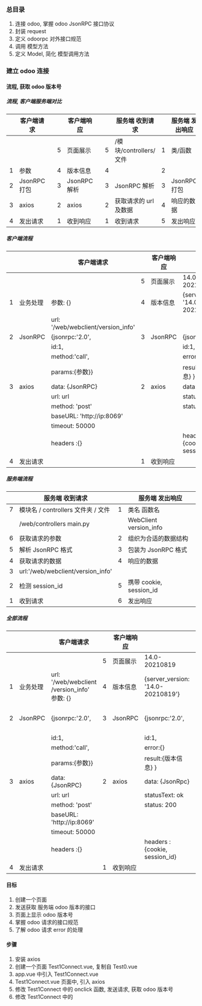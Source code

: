 ### 总目录

1. 连接 odoo, 掌握 odoo JsonRPC 接口协议
2. 封装 request
3. 定义 odoorpc 对外接口规范
4. 调用 模型方法
5. 定义 Model, 简化 模型调用方法

### 建立 odoo 连接

#### 流程, 获取 odoo 版本号

##### 流程, 客户端服务端对比

|     | 客户端请求   |     |     | 客户端响应   |     |     | 服务端 收到请求        |     | 服务端 发出响应 |
| --- | ------------ | --- | --- | ------------ | --- | --- | ---------------------- | --- | --------------- |
|     |              |     | 5   | 页面展示     |     | 5   | /模块/controllers/文件 | 1   | 类/函数         |
| 1   | 参数         |     | 4   | 版本信息     |     | 4   |                        | 2   |                 |
| 2   | JsonRPC 打包 |     | 3   | JsonRPC 解析 |     | 3   | JsonRPC 解析           | 3   | JsonRPC 打包    |
| 3   | axios        |     | 2   | axios        |     | 2   | 获取请求的 url 及数据  | 4   | 响应的数据      |
| 4   | 发出请求     |     | 1   | 收到响应     |     | 1   | 收到请求               | 5   | 发出响应        |

##### 客户端流程

|     |          | 客户端请求                         |     | 客户端响应 |                                   |
| --- | -------- | ---------------------------------- | --- | ---------- | --------------------------------- |
|     |          |                                    | 5   | 页面展示   | 14.0-20210819                     |
| 1   | 业务处理 | 参数: {}                           | 4   | 版本信息   | {server_version: '14.0-20210819'} |
|     |          | url: '/web/webclient/version_info' |     |
| 2   | JsonRPC  | {jsonrpc:'2.0',                    | 3   | JsonRPC    | {jsonrpc:'2.0',                   |
|     |          | id:1,                              |     |            | id:1,                             |
|     |          | method:'call',                     |     |            | error:{}                          |
|     |          | params:{参数}}                     |     |            | result:{版本信息} }               |
| 3   | axios    | data: {JsonRPC}                    | 2   | axios      | data: {JsonRpc}                   |
|     |          | url: url                           |     |            | statusText: ok                    |
|     |          | method: 'post'                     |     |            | status: 200                       |
|     |          | baseURL: 'http://ip:8069'          |     |            |
|     |          | timeout: 50000                     |     |            |
|     |          | headers :{}                        |     |            | headers :{cookie, session_id}     |
| 4   | 发出请求 |                                    | 1   | 收到响应   |

##### 服务端流程

|     | 服务端 收到请求                    |     | 服务端 发出响应         |
| --- | ---------------------------------- | --- | ----------------------- |
| 7   | 模块名 / controllers 文件夹 / 文件 | 1   | 类名 函数名             |
|     | /web/controllers main.py           |     | WebClient version_info  |
| 6   | 获取请求的参数                     | 2   | 组织为合适的数据结构    |
| 5   | 解析 JsonRPC 格式                  | 3   | 包装为 JsonRPC 格式     |
| 4   | 获取请求的数据                     | 4   | 响应的数据              |
| 3   | url:'/web/webclient/version_info'  |
| 2   | 检测 session_id                    | 5   | 携带 cookie, session_id |
| 1   | 收到请求                           | 6   | 发出响应                |

##### 全部流程

|     |          | 客户端请求                                           |     | 客户端响应 |                                   |     | 服务端 收到请求          |     | 服务端 发出响应         |
| --- | -------- | ---------------------------------------------------- | --- | ---------- | --------------------------------- | --- | ------------------------ | --- | ----------------------- |
|     |          |                                                      | 5   | 页面展示   | 14.0-20210819                     | 7   | /web/controllers main.py | 1   | WebClient version_info  |
| 1   | 业务处理 | url: '/web/webclient<br/>/version_info'<br/>参数: {} | 4   | 版本信息   | {server_version: '14.0-20210819'} | 6   | 获取请求的参数           | 2   | 组织为合适的数据结构    |
| 2   | JsonRPC  | {jsonrpc:'2.0',                                      | 3   | JsonRPC    | {jsonrpc:'2.0',                   | 5   | 解析 JsonRPC 格式        | 3   | 包装为 JsonRPC 格式     |
|     |          | id:1,                                                |     |            | id:1,                             |     |                          |
|     |          | method:'call',                                       |     |            | error:{}                          |     |                          |
|     |          | params:{参数}}                                       |     |            | result:{版本信息} }               |     |                          |
| 3   | axios    | data: {JsonRPC}                                      | 2   | axios      | data: {JsonRpc}                   | 4   | 获取请求的数据           | 4   | 响应的数据              |
|     |          | url: url                                             |     |            | statusText: ok                    | 3   | url = ?                  |
|     |          | method: 'post'                                       |     |            | status: 200                       |     |                          |
|     |          | baseURL: 'http://ip:8069'                            |     |            |                                   |     |                          |
|     |          | timeout: 50000                                       |     |            |                                   |     |                          |
|     |          | headers :{}                                          |     |            | headers :{cookie, session_id}     | 2   | 检测 session_id          | 5   | 携带 cookie, session_id |
| 4   | 发出请求 |                                                      | 1   | 收到响应   |                                   | 1   | 收到请求                 | 6   | 发出响应                |

#### 目标

1. 创建一个页面
2. 发送获取 服务端 odoo 版本的接口
3. 页面上显示 odoo 版本号
4. 掌握 odoo 请求的接口规范
5. 了解 odoo 请求 error 的处理

#### 步骤

1. 安装 axios
2. 创建一个页面 Test1Connect.vue, 复制自 Test0.vue
3. app.vue 中引入 Test1Connect.vue
4. Test1Connect.vue 页面中, 引入 axios
5. 修改 Test1Connect 中的 onclick 函数, 发送请求, 获取 odoo 版本号
6. 修改 Test1Connect 中的 <template> 的内容. 显示请求结果
7. Test1Connect 中的 添加一个新按钮. 调用 发送授权登录的请求
8. 登录请求的参数不正确, 服务端返回 error
9. 显示 error 中的信息

#### 安装 axios

#### 调用 axios 获取 odoo 版本信息

1. 复制 Test0.vue, 命名为 Test1Connect.vue
2. 导入 axios
3. 修改 onclick 函数的代码, 调用 axios 获取 odoo 版本信息
4. Test1Connect.vue 的代码如下

```
<template>
  <div>
    <h1>{{ 'Test Connect' }}</h1>

    <div>&nbsp;</div>
    <button @click="onclick">
      <H1>Connect</H1>
    </button>

    <h2>--请求信息---</h2>
    <h4>--header---</h4>
    {{ config.headers }}
    <h4>--url---</h4>
    {{ config.url }}
    <h4>--method---</h4>
    {{ config.method }}
    <h4>--data---</h4>
    {{ config.data }}

    <h2>--response 响应信息---</h2>
    <!-- <p>响应返回的结果</p>
    {{ response }} -->

    <h2>--response.status---</h2>
    {{ response.status }}
    <h2>--response.statusText---</h2>
    {{ response.statusText }}
    <h2>--response.headers---</h2>
    {{ response.headers }}

    <h2>--response.data---JsonRpc 的结构----</h2>
    {{ data }}

    <h2>--response.data.result---</h2>
    {{ result }}
    <h2>--response.data.result.server_version---</h2>
    {{ result.server_version }}


  </div>
</template>
<script>
import axios from 'axios'

export default {
  // ...

  data() {
    return {
      response: {},
      config: {},
      data: {},
      result: {},
      error: { data: {} }
    }
  },

  methods: {
    // 使用 XMLHttpRequest
    async request_version_info_1() {
      const baseURL = process.env.VUE_APP_BASE_API
      const requst = new XMLHttpRequest()
      const url = baseURL + '/web/webclient/version_info'
      requst.open('POST', url, true)
      requst.setRequestHeader('Content-type', 'application/json')
      const data = {
        jsonrpc: '2.0',
        method: 'call',
        params: {},
        id: 1
      }
      const data2 = JSON.stringify(data)
      requst.send(data2)
      const res = new Promise(resolve => {
        setTimeout(() => {
          const res = requst.response
          const res2 = JSON.parse(res)
          resolve(res2)
        }, 500)
      })
      return res
    },


    // 使用 axios
    async request_version_info() {
      const url = '/web/webclient/version_info'
      const data = {
        jsonrpc: '2.0',
        method: 'call',
        params: {},
        id: Math.floor(Math.random() * 1000000000 + 1)
      }

      // const baseURL = 'http://192.168.56.108:8069'
      const baseURL = process.env.VUE_APP_BASE_API
      const timeout = 50000
      const service = axios.create({ baseURL, timeout })
      const response = await service({ url, method: 'post', data })
      return response
    },

    response_version_info(response) {
      this.response = response
      const { config } = response
      this.config = config

      const { data } = response
      this.data = data

      const { result } = data
      this.result = result
      this.error = { data: {} }
    },

    async onclick() {
      console.log('click btn')
      const response = await this.request_version_info()
      console.log('response:', response)
      this.response_version_info(response)
    },
  }
}

</script>
```

#### 显示测试页面

1. 修改 App.vue, 引入 Test1Connect.vue
2. 运行程序, 点击按钮

#### 运行程序

1. 如果在 console 控制台看到以下内容

```
Access to XMLHttpRequest at 'http://192.168.56.108:8069/web/webclient/version_info' from origin 'http://localhost:8080' has been blocked by CORS policy: Response to preflight request doesn't pass access control check: No 'Access-Control-Allow-Origin' header is present on the requested resource.

```

2. 或者在 服务端日志中看到:

```
2021-06-07 03:43:50,615 1353 INFO ? odoo.http: <function WebClient.version_info at 0x7fed83d81598>, /web/webclient/version_info: Function declared as capable of handling request of type 'json' but called with a request of type 'http'
2021-06-07 03:43:50,617 1353 INFO ? werkzeug: 192.168.56.1 - - [07/Jun/2021 03:43:50] "OPTIONS /web/webclient/version_info HTTP/1.1" 400 - 1 0.005 0.007

```

3. 那么, 恭喜已经和服务器建立连接了
4. 目前, 运行结果不是我们希望的, 是因为跨域问题

#### 解决跨域

1. 解决跨域有两个办法
2. 第一个办法是在服务端, 配置 nigix 反向代理
3. 第二个办法是在前端配置 proxy 代理
4. 因为前端代码在打包部署后, 前端配置的 proxy 代理失效,
5. 因此, 我们建议使用第一个办法
6. 如果仅仅是开发调试, 可以使用第二个办法

#### 前端配置 proxy 代理, 解决跨域

1. 在根路径下(src 的上级路径)创建文件 .env.development
2. .env.development 内容如下

```
# just a flag
ENV = 'development'

# base api
VUE_APP_BASE_API = '/dev-api'


# vue-cli uses the VUE_CLI_BABEL_TRANSPILE_MODULES environment variable,
# to control whether the babel-plugin-dynamic-import-node plugin is enabled.
# It only does one thing by converting all import() to require().
# This configuration can significantly increase the speed of hot updates,
# when you have a large number of pages.
# Detail:  https://github.com/vuejs/vue-cli/blob/dev/packages/@vue/babel-preset-app/index.js

VUE_CLI_BABEL_TRANSPILE_MODULES = true

```

3. 在根路径下(src 的上级路径)创建文件 vue.config.js
4. vue.config.js 内容如下

```
'use strict'

const path = require('path')

function resolve(dir) {
  return path.join(__dirname, dir)
}

const name = 'odoojs Vue' // page title

// If your port is set to 80,
// use administrator privileges to execute the command line.
// For example, Mac: sudo npm run
// You can change the port by the following method:
// port = 9527 npm run dev OR npm run dev --port = 9527
const port = process.env.port || process.env.npm_config_port || 8080 // dev port

// All configuration item explanations can be find in https://cli.vuejs.org/config/
module.exports = {
  /**
   * You will need to set publicPath if you plan to deploy your site under a sub path,
   * for example GitHub Pages. If you plan to deploy your site to https://foo.github.io/bar/,
   * then publicPath should be set to "/bar/".
   * In most cases please use '/' !!!
   * Detail: https://cli.vuejs.org/config/#publicpath
   */
  publicPath: './',

  outputDir: 'dist',
  assetsDir: 'static',
  lintOnSave: process.env.NODE_ENV === 'development',

  productionSourceMap: false,
  devServer: {
    port: port,
    open: true,
    overlay: {
      warnings: false,
      errors: true
    },
    proxy: {
      // detail: https://cli.vuejs.org/config/#devserver-proxy
      [process.env.VUE_APP_BASE_API]: {
        target: 'http://192.168.56.108:8069',
        changeOrigin: true,
        pathRewrite: {
          ['^' + process.env.VUE_APP_BASE_API]: ''
        }
      }
    }
  },
  configureWebpack: {
    // provide the app's title in webpack's name field, so that
    // it can be accessed in index.html to inject the correct title.
    name: name,
    resolve: {
      alias: {
        vue$: 'vue/dist/vue.esm.js',
        '@': resolve('src')
      }
    }
  }
}

```

5. 修改 Test1Connect.vue 中的 baseURL

```

    const baseURL = process.env.VUE_APP_BASE_API

```

6. 重启前端
7. 再次点击 按钮
8. 检查服务端 odoo 运行日志, 和前端控制台输出情况

#### 服务端, 配置 nigix 反向代理, 避免跨域

1. 服务端安装 niginx
2. 修改 /etc/nginx/sites-available/default 文件

```
sudo apt install nginx
cd /etc/nginx/sites-available
sudo nano default
```

3. default 文件内容如下:

```
server {
        listen 80 default_server;
        listen [::]:80 default_server;

        root /var/www/html;

        # Add index.php to the list if you are using PHP
        index index.html index.htm index.nginx-debian.html;

        server_name _;

        location / {
                # First attempt to serve request as file, then
                # as directory, then fall back to displaying a 404.
                try_files $uri $uri/ =404;
        }

        location ~ ^/odoo/(.*)$ {
            proxy_pass http://127.0.0.1:8069/$1?$args;

            #   指定允许跨域的方法，*代表所有
            add_header Access-Control-Allow-Methods *;

            #   预检命令的缓存，如果不缓存每次会发送两次请求
            add_header Access-Control-Max-Age 3600;

            #   带cookie请求需要加上这个字段，并设置为true
            add_header Access-Control-Allow-Credentials true;

            #   表示允许这个域跨域调用（客户端发送请求的域名和端口）
            #   $http_origin动态获取请求客户端请求的域   不用*的原因是带cookie的请求不支持*号
            add_header Access-Control-Allow-Origin $http_origin;

            #   表示请求头的字段 动态获取
            add_header Access-Control-Allow-Headers $http_access_control_request_headers;

            #   OPTIONS预检命令，预检命令通过时才发送请求
            #   检查请求的类型是不是预检命令
            if ($request_method = OPTIONS){
                return 200;
            }

        }
}

```

4. 重启 nginx 服务

```
sudo /etc/init.d/nginx restart

```

5. 前端修改 request.js 中的 baseURL

```
import axios from 'axios'

const baseURL = 'http://192.168.56.103/odoo'

```

6. 再次点击 test 按钮
7. 服务端 odoo 运行日志显示

```
2021-06-07 03:59:12,445 1353 INFO ? werkzeug: 127.0.0.1 - - [07/Jun/2021 03:59:12] "POST /web/webclient/version_info? HTTP/1.0" 200 - 1 0.002 0.010

```

8. 前端 console 控制台输出

```
{
  jsonrpc: '2.0',
  id: 910149515,
  result: {
    server_version: '13.0-20200908',
    server_version_info: [13, 0, 0, 'final', 0, ''],
    server_serie: '13.0',
    protocol_version: 1
  }
}

```
